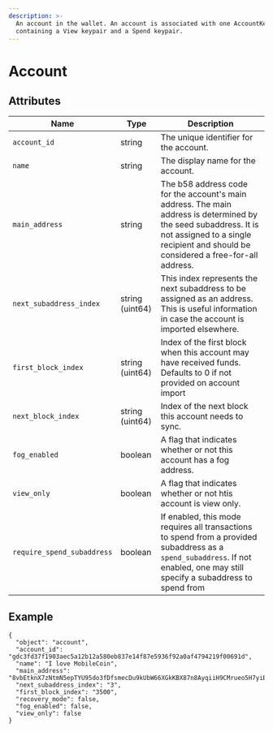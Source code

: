 ```yaml
---
description: >-
  An account in the wallet. An account is associated with one AccountKey,
  containing a View keypair and a Spend keypair.
---
```


# Account

## Attributes

| Name                       | Type            | Description                                                                                                                                                                                           |
| -------------------------- | --------------- | ----------------------------------------------------------------------------------------------------------------------------------------------------------------------------------------------------- |
| `account_id`               | string          | The unique identifier for the account.                                                                                                                                                                |
| `name`                     | string          | The display name for the account.                                                                                                                                                                     |
| `main_address`             | string          | The b58 address code for the account's main address. The main address is determined by the seed subaddress. It is not assigned to a single recipient and should be considered a free-for-all address. |
| `next_subaddress_index`    | string (uint64) | This index represents the next subaddress to be assigned as an address. This is useful information in case the account is imported elsewhere.                                                         |
| `first_block_index`        | string (uint64) | Index of the first block when this account may have received funds. Defaults to 0 if not provided on account import                                                                                   |
| `next_block_index`         | string (uint64) | Index of the next block this account needs to sync.                                                                                                                                                   |
| `fog_enabled`              | boolean         | A flag that indicates whether or not this account has a fog address.                                                                                                                                  |
| `view_only`                | boolean         | A flag that indicates whether or not htis account is view only.                                                                                                                                       |
| `require_spend_subaddress` | boolean         | If enabled, this mode requires all transactions to spend from a provided subaddress as a `spend_subaddress`. If not enabled, one may still specify a subaddress to spend from                         |

## Example

```
{
  "object": "account",
  "account_id": "gdc3fd37f1903aec5a12b12a580eb837e14f87e5936f92a0af4794219f00691d",
  "name": "I love MobileCoin",
  "main_address": "8vbEtknX7zNtmN5epTYU95do3fDfsmecDu9kUbW66XGkKBX87n8AyqiiH9CMrueo5H7yiBEPXPoQHhEBLFHZJLcB2g7DZJ3tUZ9ArVgBu3a",
  "next_subaddress_index": "3",
  "first_block_index": "3500",
  "recovery_mode": false,
  "fog_enabled": false,
  "view_only": false
}
```
